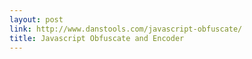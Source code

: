 ```yaml
---
layout: post
link: http://www.danstools.com/javascript-obfuscate/
title: Javascript Obfuscate and Encoder
---
```

